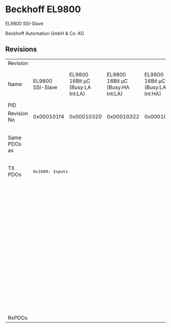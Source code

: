 # Beckhoff EL9800

EL9800 SSI-Slave

Beckhoff Automation GmbH & Co. KG



## Revisions
<table>
<tr >
<td>Revision</td>
<td colspan=10 align="center">r-15</td>
<td colspan=2 align="center">r-14</td>
<td colspan=3 align="center">r986</td>
<td colspan=3 align="center">r1086</td>
</tr>
<tr >
<td>Name</td>
<td>EL9800 SSI-Slave</td>
<td>EL9800 16Bit µC (Busy:LA Int:LA)</td>
<td>EL9800 16Bit µC (Busy:HA Int:LA)</td>
<td>EL9800 16Bit µC (Busy:LA Int:HA)</td>
<td>EL9800 16Bit µC (Busy:HA Int:HA)</td>
<td>EL9800 8Bit µC (Busy:LA Int:LA)</td>
<td>EL9800 8Bit µC (Busy:HA Int:LA)</td>
<td>EL9800 8Bit µC (Busy:LA Int:HA)</td>
<td>EL9800 8Bit µC (Busy:HA Int:HA)</td>
<td>EL9800 32 Ch. Dig. Input</td>
<td>EL9800 16 Ch. Dig. In-/Output (Build >= 21)</td>
<td>EL9800 32 Ch. Dig. Output (DC, Build >= 21)</td>
<td>EL9800 SPI-Demo</td>
<td>EL9800 16 Bit MCI-Demo</td>
<td>EL9800 8 Bit MCI-Demo</td>
<td>EL9800 16 Bit MCI-Demo with DC (Busy: HA)</td>
<td>EL9800 16 Bit MCI-Demo with DC (Busy: LA)</td>
<td>EL9800 8 Bit MCI-Demo with DC</td>
</tr>
<tr >
<td>PID</td>
<td colspan=18 align="center">0x26483052</td>
</tr>
<tr >
<td>Revision No</td>
<td>0x000101f4</td>
<td>0x00010320</td>
<td>0x00010322</td>
<td>0x00010328</td>
<td>0x0001032a</td>
<td>0x00010384</td>
<td>0x00010386</td>
<td>0x0001038c</td>
<td>0x0001038e</td>
<td>0x000103e8</td>
<td>0x000204b0</td>
<td>0x00020578</td>
<td>0x03ea01f4</td>
<td>0x03ea0320</td>
<td>0x03ea0384</td>
<td>0x044e0320</td>
<td>0x044e0322</td>
<td>0x044e0384</td>
</tr>
<tr >
<td>Same PDOs as</td>
<td colspan=9 align="center"><a href="FB1111+SPI-Slave">FB1111 SPI-Slave r584</a><br/><a href="FB1111+SPI-Slave">FB1111 SPI-Slave r585</a><br/><a href="FB1311+SPI-Slave">FB1311 SPI-Slave r584</a></td>
<td><a href="FB1111+Dig.+In">FB1111 Dig. In r384</a><br/><a href="FB1111+Dig.+In">FB1111 Dig. In r385</a><br/><a href="FB1311+Dig.+In">FB1311 Dig. In r384</a></td>
<td></td>
<td><a href="EL9800+4Port">EL9800 4Port r-13</a></td>
<td colspan=6 align="center"></td>
</tr>
<tr class="txpdo">
<td rowspan=10 valign=top>TX PDOs</td>
<td colspan=9 align="left"><pre>0x1600: Inputs</pre></td>
<td colspan=2 align="left"><pre>0x1600: Byte 0</pre></td>
<td colspan=8 align="left"></td>
</tr>
<tr class="txpdo">
<td colspan=9 align="left"></td>
<td colspan=2 align="left"><pre>0x1601: Byte 1</pre></td>
<td colspan=7 align="left"></td>
</tr>
<tr class="txpdo">
<td colspan=9 align="left"></td>
<td><pre>0x1602: Byte 2</pre></td>
<td colspan=8 align="left"></td>
</tr>
<tr class="txpdo">
<td colspan=9 align="left"></td>
<td><pre>0x1603: Byte 3</pre></td>
<td colspan=8 align="left"></td>
</tr>
<tr class="txpdo">
<td colspan=12 align="left"></td>
<td colspan=6 align="left"><pre>0x1a00: Channel_1_Inputs_1</pre></td>
</tr>
<tr class="txpdo">
<td colspan=12 align="left"></td>
<td colspan=6 align="left"><pre>0x1a01: Channel_1_Inputs_2</pre></td>
</tr>
<tr class="txpdo">
<td colspan=12 align="left"></td>
<td colspan=6 align="left"><pre>0x1a02: Channel_1_Diag</pre></td>
</tr>
<tr class="txpdo">
<td colspan=13 align="left"></td>
<td colspan=5 align="left"><pre>0x1a03: Channel_2_Inputs_1</pre></td>
</tr>
<tr class="txpdo">
<td colspan=13 align="left"></td>
<td colspan=5 align="left"><pre>0x1a04: Channel_2_Inputs_2</pre></td>
</tr>
<tr class="txpdo">
<td colspan=13 align="left"></td>
<td colspan=5 align="left"><pre>0x1a05: Channel_2_Diag</pre></td>
</tr>
<tr >
<td>RxPDOs</td>
<td colspan=18 align="left"></td>
</tr>
</table>
